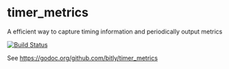 # timer_metrics

A efficient way to capture timing information and periodically output metrics

[![Build Status](https://travis-ci.org/bitly/timer_metrics.png?branch=master)](https://travis-ci.org/bitly/timer_metrics)

See <https://godoc.org/github.com/bitly/timer_metrics>